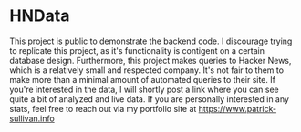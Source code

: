 # HNData
This project is public to demonstrate the backend code. I discourage trying to replicate this project, as it's functionality is contigent on a certain database design. Furthermore, this project makes queries to Hacker News, which is a relatively small and respected company. It's not fair to them to make more than a minimal amount of automated queries to their site.
If you're interested in the data, I will shortly post a link where you can see quite a bit of analyzed and live data. If you are personally interested in any stats, feel free to reach out via my portfolio site at https://www.patrick-sullivan.info
